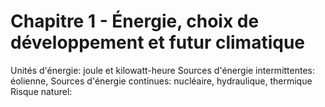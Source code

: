 

# Chapitre 1 - Énergie, choix de développement et futur climatique

Unités d'énergie: joule et kilowatt-heure
Sources d'énergie intermittentes: éolienne, 
Sources d'énergie continues: nucléaire, hydraulique, thermique
Risque naturel: 

<!--stackedit_data:
eyJoaXN0b3J5IjpbLTIxMjM0NTUyMDMsLTE0NzkzNTcwNDMsLT
k3NzEyOTEyN119
-->